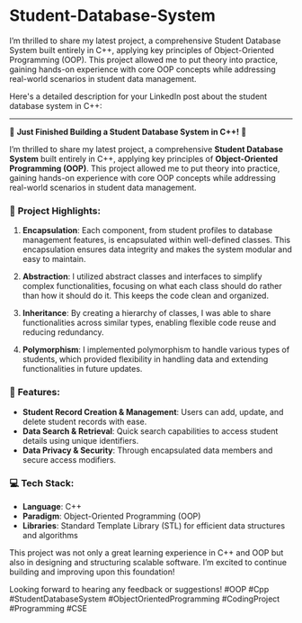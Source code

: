 # Student-Database-System
I’m thrilled to share my latest project, a comprehensive Student Database System built entirely in C++, applying key principles of Object-Oriented Programming (OOP). This project allowed me to put theory into practice, gaining hands-on experience with core OOP concepts while addressing real-world scenarios in student data management.

Here's a detailed description for your LinkedIn post about the student database system in C++:

---

🚀 **Just Finished Building a Student Database System in C++!** 🚀

I’m thrilled to share my latest project, a comprehensive **Student Database System** built entirely in C++, applying key principles of **Object-Oriented Programming (OOP)**. This project allowed me to put theory into practice, gaining hands-on experience with core OOP concepts while addressing real-world scenarios in student data management.

### 📌 **Project Highlights**:
1. **Encapsulation**: Each component, from student profiles to database management features, is encapsulated within well-defined classes. This encapsulation ensures data integrity and makes the system modular and easy to maintain.

2. **Abstraction**: I utilized abstract classes and interfaces to simplify complex functionalities, focusing on what each class should do rather than how it should do it. This keeps the code clean and organized.

3. **Inheritance**: By creating a hierarchy of classes, I was able to share functionalities across similar types, enabling flexible code reuse and reducing redundancy.

4. **Polymorphism**: I implemented polymorphism to handle various types of students, which provided flexibility in handling data and extending functionalities in future updates.

### 🌟 **Features**:
- **Student Record Creation & Management**: Users can add, update, and delete student records with ease.
- **Data Search & Retrieval**: Quick search capabilities to access student details using unique identifiers.
- **Data Privacy & Security**: Through encapsulated data members and secure access modifiers.

### 💻 **Tech Stack**:
- **Language**: C++
- **Paradigm**: Object-Oriented Programming (OOP)
- **Libraries**: Standard Template Library (STL) for efficient data structures and algorithms

This project was not only a great learning experience in C++ and OOP but also in designing and structuring scalable software. I’m excited to continue building and improving upon this foundation!

Looking forward to hearing any feedback or suggestions! #OOP #Cpp #StudentDatabaseSystem #ObjectOrientedProgramming #CodingProject #Programming #CSE
